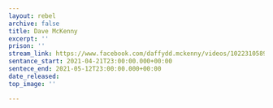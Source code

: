```yaml
---
layout: rebel
archive: false
title: Dave McKenny
excerpt: ''
prison: ''
stream_link: https://www.facebook.com/daffydd.mckenny/videos/10223105897209331
sentance_start: 2021-04-21T23:00:00.000+00:00
sentece_end: 2021-05-12T23:00:00.000+00:00
date_released: 
top_image: ''

---
```

